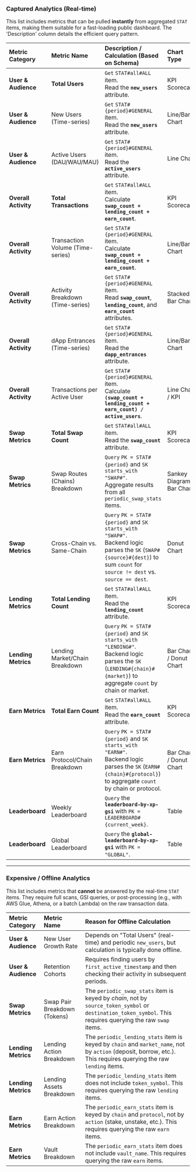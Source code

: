 ### Captured Analytics (Real-time)

This list includes metrics that can be pulled **instantly** from aggregated `STAT` items, making them suitable for a fast-loading public dashboard. The 'Description' column details the efficient query pattern.

| Metric Category | Metric Name | Description / Calculation (Based on Schema) | Chart Type |
| :--- | :--- | :--- | :--- |
| **User & Audience** | **Total Users** | `Get` `STAT#all#ALL` item. <br> Read the **`new_users`** attribute. | KPI Scorecard |
| **User & Audience** | New Users (Time-series) | `Get` `STAT#{period}#GENERAL` item. <br> Read the **`new_users`** attribute. | Line/Bar Chart |
| **User & Audience** | Active Users (DAU/WAU/MAU) | `Get` `STAT#{period}#GENERAL` item. <br> Read the **`active_users`** attribute. | Line Chart |
| **Overall Activity** | **Total Transactions** | `Get` `STAT#all#ALL` item. <br> Calculate **`swap_count + lending_count + earn_count`**. | KPI Scorecard |
| **Overall Activity** | Transaction Volume (Time-series) | `Get` `STAT#{period}#GENERAL` item. <br> Calculate **`swap_count + lending_count + earn_count`**. | Line/Bar Chart |
| **Overall Activity** | Activity Breakdown (Time-series) | `Get` `STAT#{period}#GENERAL` item. <br> Read **`swap_count`**, **`lending_count`**, and **`earn_count`** attributes. | Stacked Bar Chart |
| **Overall Activity** | dApp Entrances (Time-series) | `Get` `STAT#{period}#GENERAL` item. <br> Read the **`dapp_entrances`** attribute. | Line/Bar Chart |
| **Overall Activity** | Transactions per Active User | `Get` `STAT#{period}#GENERAL` item. <br> Calculate **`(swap_count + lending_count + earn_count) / active_users`**. | Line Chart / KPI |
| **Swap Metrics** | **Total Swap Count** | `Get` `STAT#all#ALL` item. <br> Read the **`swap_count`** attribute. | KPI Scorecard |
| **Swap Metrics** | Swap Routes (Chains) Breakdown | `Query` `PK = STAT#{period}` and `SK starts_with "SWAP#"`. <br> Aggregate results from all `periodic_swap_stats` items. | Sankey Diagram / Bar Chart |
| **Swap Metrics** | Cross-Chain vs. Same-Chain | `Query` `PK = STAT#{period}` and `SK starts_with "SWAP#"`. <br> Backend logic parses the `SK` (`SWAP#{source}#{dest}`) to sum `count` for `source != dest` vs. `source == dest`. | Donut Chart |
| **Lending Metrics** | **Total Lending Count** | `Get` `STAT#all#ALL` item. <br> Read the **`lending_count`** attribute. | KPI Scorecard |
| **Lending Metrics** | Lending Market/Chain Breakdown | `Query` `PK = STAT#{period}` and `SK starts_with "LENDING#"`. <br> Backend logic parses the `SK` (`LENDING#{chain}#{market}`) to aggregate `count` by chain or market. | Bar Chart / Donut Chart |
| **Earn Metrics** | **Total Earn Count** | `Get` `STAT#all#ALL` item. <br> Read the **`earn_count`** attribute. | KPI Scorecard |
| **Earn Metrics** | Earn Protocol/Chain Breakdown | `Query` `PK = STAT#{period}` and `SK starts_with "EARN#"`. <br> Backend logic parses the `SK` (`EARN#{chain}#{protocol}`) to aggregate `count` by chain or protocol. | Bar Chart / Donut Chart |
| **Leaderboard** | Weekly Leaderboard | `Query` the **`leaderboard-by-xp-gsi`** with `PK = LEADERBOARD#{current_week}`. | Table |
| **Leaderboard** | Global Leaderboard | `Query` the **`global-leaderboard-by-xp-gsi`** with `PK = "GLOBAL"`. | Table |

-----

### Expensive / Offline Analytics

This list includes metrics that **cannot** be answered by the real-time `STAT` items. They require full scans, GSI queries, or post-processing (e.g., with AWS Glue, Athena, or a batch Lambda) on the raw transaction data.

| Metric Category | Metric Name | Reason for Offline Calculation |
| :--- | :--- | :--- |
| **User & Audience** | New User Growth Rate | Depends on "Total Users" (real-time) and periodic `new_users`, but calculation is typically done offline. |
| **User & Audience** | Retention Cohorts | Requires finding users by `first_active_timestamp` and then checking their activity in subsequent periods. |
| **Swap Metrics** | Swap Pair Breakdown (Tokens) | The `periodic_swap_stats` item is keyed by *chain*, not by `source_token_symbol` or `destination_token_symbol`. This requires querying the raw `swap` items. |
| **Lending Metrics** | Lending Action Breakdown | The `periodic_lending_stats` item is keyed by `chain` and `market_name`, not by `action` (deposit, borrow, etc.). This requires querying the raw `lending` items. |
| **Lending Metrics** | Lending Assets Breakdown | The `periodic_lending_stats` item does not include `token_symbol`. This requires querying the raw `lending` items. |
| **Earn Metrics** | Earn Action Breakdown | The `periodic_earn_stats` item is keyed by `chain` and `protocol`, not by `action` (stake, unstake, etc.). This requires querying the raw `earn` items. |
| **Earn Metrics** | Vault Breakdown | The `periodic_earn_stats` item does not include `vault_name`. This requires querying the raw `earn` items. |
